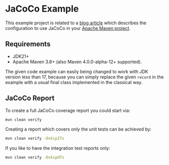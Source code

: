 <!---
 Licensed to the Apache Software Foundation (ASF) under one or more
 contributor license agreements.  See the NOTICE file distributed with
 this work for additional information regarding copyright ownership.
 The ASF licenses this file to You under the Apache License, Version 2.0
 (the "License"); you may not use this file except in compliance with
 the License.  You may obtain a copy of the License at

      http://www.apache.org/licenses/LICENSE-2.0

 Unless required by applicable law or agreed to in writing, software
 distributed under the License is distributed on an "AS IS" BASIS,
 WITHOUT WARRANTIES OR CONDITIONS OF ANY KIND, either express or implied.
 See the License for the specific language governing permissions and
 limitations under the License.
-->
# JaCoCo Example

This example project is related to a [blog article](https://blog.soebes.io/posts/2023/10/2023-10-26-maven-jacoco-configuration/)
which describes the configuration to use JaCoCo in your [Apache Maven project][apache-maven].

## Requirements

* JDK21+
* Apache Maven 3.8+ (also Maven 4.0.0-alpha-12+ supported).

The given code example can easily being changed to work with JDK version less than 17,
because you can simply replace the given `record` in the example with a usual 
final class implemented in the classical way. 

## JaCoCo Report

To create a full JaCoCo coverage report you could start via:

```bash
mvn clean verify
```

Creating a report which covers only the unit tests can be achieved by:

```bash
mvn clean verify -DskipITs
```

If you like to have the integration test reports only:

```bash
mvn clean verify -DskipUTs
```


[apache-maven]: https://maven.apache.org